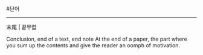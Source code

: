 #단어 
___
末尾 | 끝무렵

Conclusion, end of a text, end note
At the end of a paper, the part where you sum up the contents and give the reader an oomph of motivation.